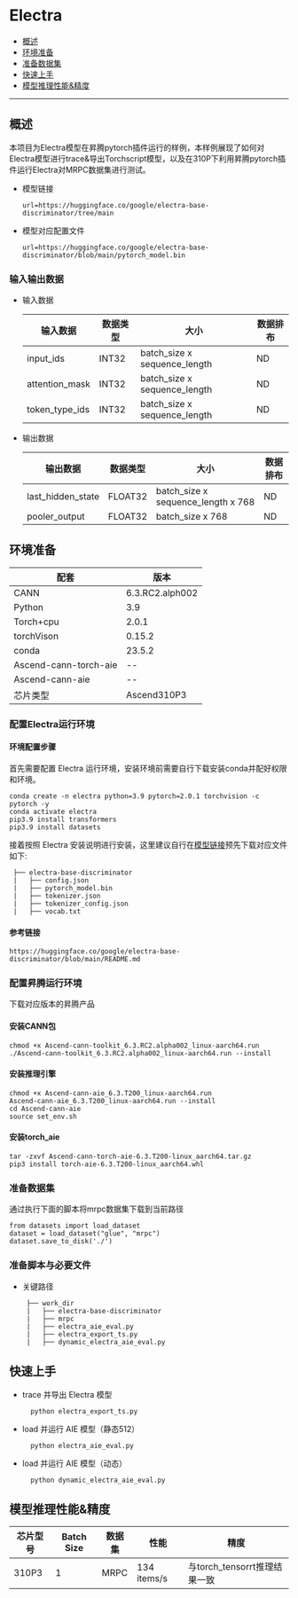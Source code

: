# Electra

- [概述](#ABSTRACT)
- [环境准备](#ENV_PREPARE)
- [准备数据集](#DATASET_PREPARE)
- [快速上手](#QUICK_START)
- [模型推理性能&精度](#INFER_PERFORM)
  
***

## 概述 <a name="ABSTRACT"></a>
本项目为Electra模型在昇腾pytorch插件运行的样例，本样例展现了如何对Electra模型进行trace&导出Torchscript模型，以及在310P下利用昇腾pytorch插件运行Electra对MRPC数据集进行测试。
- 模型链接
    ```
    url=https://huggingface.co/google/electra-base-discriminator/tree/main
    ```
- 模型对应配置文件
    ```
    url=https://huggingface.co/google/electra-base-discriminator/blob/main/pytorch_model.bin
    ```
### 输入输出数据
- 输入数据

  | 输入数据           | 数据类型  | 大小                   | 数据排布|
  |----------------|-------|------------------------------|--------|
  | input_ids      | INT32 | batch_size x sequence_length |   ND   |
  | attention_mask | INT32 | batch_size x sequence_length |   ND   |
  | token_type_ids | INT32 | batch_size x sequence_length |   ND   |

- 输出数据
  
  | 输出数据              | 数据类型 | 大小                       | 数据排布 |
  |-------------------| - |-------------------------------------|---------|
  | last_hidden_state |  FLOAT32 | batch_size x sequence_length x 768  |    ND    |
  | pooler_output     |  FLOAT32 | batch_size x 768                    |    ND    |

## 环境准备 <a name="ENV_PREPARE"></a>
| 配套                    | 版本              | 
|-----------------------|-----------------| 
| CANN                  | 6.3.RC2.alph002 |
| Python                | 3.9             |                                                           
| Torch+cpu             | 2.0.1           |
| torchVison            | 0.15.2          |
| conda                 | 23.5.2          |
| Ascend-cann-torch-aie | --              |
| Ascend-cann-aie       | --              |
| 芯片类型                  | Ascend310P3     |
### 配置Electra运行环境
#### 环境配置步骤
首先需要配置 Electra 运行环境，安装环境前需要自行下载安装conda并配好权限和环境。
  ```
  conda create -n electra python=3.9 pytorch=2.0.1 torchvision -c pytorch -y
  conda activate electra
  pip3.9 install transformers
  pip3.9 install datasets
  ```
接着按照 Electra 安装说明进行安装，这里建议自行在[模型链接](https://huggingface.co/google/electra-base-discriminator/tree/main)预先下载对应文件如下:
  ```
   ├── electra-base-discriminator
   |   ├── config.json
   |   ├── pytorch_model.bin
   |   ├── tokenizer.json
   |   ├── tokenizer_config.json
   |   ├── vocab.txt
  ```


#### 参考链接
  ```
  https://huggingface.co/google/electra-base-discriminator/blob/main/README.md
  ```

### 配置昇腾运行环境
下载对应版本的昇腾产品
#### 安装CANN包

```
chmod +x Ascend-cann-toolkit_6.3.RC2.alpha002_linux-aarch64.run 
./Ascend-cann-toolkit_6.3.RC2.alpha002_linux-aarch64.run --install
```

#### 安装推理引擎

```
chmod +x Ascend-cann-aie_6.3.T200_linux-aarch64.run
Ascend-cann-aie_6.3.T200_linux-aarch64.run --install
cd Ascend-cann-aie
source set_env.sh
```

#### 安装torch_aie

```
tar -zxvf Ascend-cann-torch-aie-6.3.T200-linux_aarch64.tar.gz
pip3 install torch-aie-6.3.T200-linux_aarch64.whl
```

### 准备数据集
通过执行下面的脚本将mrpc数据集下载到当前路径
```
from datasets import load_dataset
dataset = load_dataset("glue", "mrpc")
dataset.save_to_disk('./')
```

### 准备脚本与必要文件
- 关键路径
  ```
   ├── work_dir
   |   ├── electra-base-discriminator
   |   ├── mrpc 
   |   ├── electra_aie_eval.py
   |   ├── electra_export_ts.py
   |   ├── dynamic_electra_aie_eval.py
  ```

## 快速上手 <a name="QUICK_START"></a>

- trace 并导出 Electra 模型
  ```
    python electra_export_ts.py
  ```

- load 并运行 AIE 模型（静态512）
  ```
    python electra_aie_eval.py
  ```

- load 并运行 AIE 模型（动态）
  ```
    python dynamic_electra_aie_eval.py
  ```

## 模型推理性能&精度 <a name="INFER_PERFORM"></a>
| 芯片型号  | Batch Size | 数据集  | 性能          | 精度               |
|-------|------------|------|-------------|------------------|
| 310P3 | 1          | MRPC | 134 items/s | 与torch_tensorrt推理结果一致 |